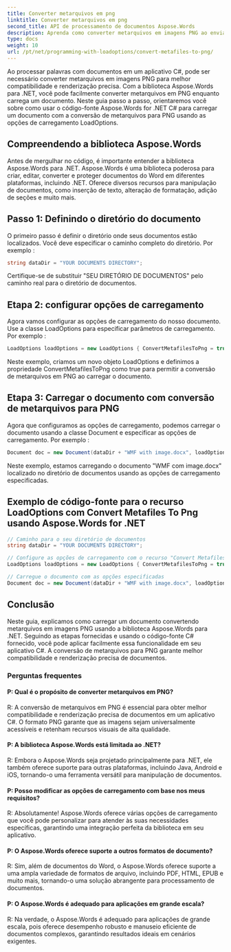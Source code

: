 ```yaml
---
title: Converter metarquivos em png
linktitle: Converter metarquivos em png
second_title: API de processamento de documentos Aspose.Words
description: Aprenda como converter metarquivos em imagens PNG ao enviar documentos com Aspose.Words for .NET.
type: docs
weight: 10
url: /pt/net/programming-with-loadoptions/convert-metafiles-to-png/
---
```

Ao processar palavras com documentos em um aplicativo C#, pode ser necessário converter metarquivos em imagens PNG para melhor compatibilidade e renderização precisa. Com a biblioteca Aspose.Words para .NET, você pode facilmente converter metarquivos em PNG enquanto carrega um documento. Neste guia passo a passo, orientaremos você sobre como usar o código-fonte Aspose.Words for .NET C# para carregar um documento com a conversão de metarquivos para PNG usando as opções de carregamento LoadOptions.

## Compreendendo a biblioteca Aspose.Words

Antes de mergulhar no código, é importante entender a biblioteca Aspose.Words para .NET. Aspose.Words é uma biblioteca poderosa para criar, editar, converter e proteger documentos do Word em diferentes plataformas, incluindo .NET. Oferece diversos recursos para manipulação de documentos, como inserção de texto, alteração de formatação, adição de seções e muito mais.

## Passo 1: Definindo o diretório do documento

O primeiro passo é definir o diretório onde seus documentos estão localizados. Você deve especificar o caminho completo do diretório. Por exemplo :

```csharp
string dataDir = "YOUR DOCUMENTS DIRECTORY";
```

Certifique-se de substituir "SEU DIRETÓRIO DE DOCUMENTOS" pelo caminho real para o diretório de documentos.

## Etapa 2: configurar opções de carregamento

Agora vamos configurar as opções de carregamento do nosso documento. Use a classe LoadOptions para especificar parâmetros de carregamento. Por exemplo :

```csharp
LoadOptions loadOptions = new LoadOptions { ConvertMetafilesToPng = true };
```

Neste exemplo, criamos um novo objeto LoadOptions e definimos a propriedade ConvertMetafilesToPng como true para permitir a conversão de metarquivos em PNG ao carregar o documento.

## Etapa 3: Carregar o documento com conversão de metarquivos para PNG

Agora que configuramos as opções de carregamento, podemos carregar o documento usando a classe Document e especificar as opções de carregamento. Por exemplo :

```csharp
Document doc = new Document(dataDir + "WMF with image.docx", loadOptions);
```

Neste exemplo, estamos carregando o documento "WMF com image.docx" localizado no diretório de documentos usando as opções de carregamento especificadas.

## Exemplo de código-fonte para o recurso LoadOptions com Convert Metafiles To Png usando Aspose.Words for .NET

```csharp
// Caminho para o seu diretório de documentos
string dataDir = "YOUR DOCUMENTS DIRECTORY";

// Configure as opções de carregamento com o recurso "Convert Metafiles To Png"
LoadOptions loadOptions = new LoadOptions { ConvertMetafilesToPng = true };

// Carregue o documento com as opções especificadas
Document doc = new Document(dataDir + "WMF with image.docx", loadOptions);
```

## Conclusão

Neste guia, explicamos como carregar um documento convertendo metarquivos em imagens PNG usando a biblioteca Aspose.Words para .NET. Seguindo as etapas fornecidas e usando o código-fonte C# fornecido, você pode aplicar facilmente essa funcionalidade em seu aplicativo C#. A conversão de metarquivos para PNG garante melhor compatibilidade e renderização precisa de documentos.


### Perguntas frequentes

#### P: Qual é o propósito de converter metarquivos em PNG?

R: A conversão de metarquivos em PNG é essencial para obter melhor compatibilidade e renderização precisa de documentos em um aplicativo C#. O formato PNG garante que as imagens sejam universalmente acessíveis e retenham recursos visuais de alta qualidade.

#### P: A biblioteca Aspose.Words está limitada ao .NET?

R: Embora o Aspose.Words seja projetado principalmente para .NET, ele também oferece suporte para outras plataformas, incluindo Java, Android e iOS, tornando-o uma ferramenta versátil para manipulação de documentos.

#### P: Posso modificar as opções de carregamento com base nos meus requisitos?

R: Absolutamente! Aspose.Words oferece várias opções de carregamento que você pode personalizar para atender às suas necessidades específicas, garantindo uma integração perfeita da biblioteca em seu aplicativo.

#### P: O Aspose.Words oferece suporte a outros formatos de documento?

R: Sim, além de documentos do Word, o Aspose.Words oferece suporte a uma ampla variedade de formatos de arquivo, incluindo PDF, HTML, EPUB e muito mais, tornando-o uma solução abrangente para processamento de documentos.

#### P: O Aspose.Words é adequado para aplicações em grande escala?

R: Na verdade, o Aspose.Words é adequado para aplicações de grande escala, pois oferece desempenho robusto e manuseio eficiente de documentos complexos, garantindo resultados ideais em cenários exigentes.